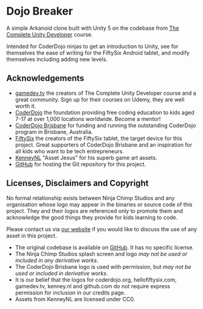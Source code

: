 # Dojo Breaker

A simple Arkanoid clone built with Unity 5 on the codebase from [The Complete Unity Developer](https://www.udemy.com/unitycourse/?couponCode=GitHubDiscount) course.

Intended for CoderDojo ninjas to get an introduction to Unity, see for themselves the ease of writing for the FiftySix Android tablet, and modify themselves including adding new levels.

## Acknowledgements

* [gamedev.tv](http://community.gamedev.tv) the creators of The Complete Unity Developer course and a great community. Sign up for their courses on Udemy, they are well worth it.
* [CoderDojo](http://coderdojo.com) the foundation providing free coding education to kids aged 7-17 at over 1,000 locations worldwide. Become a mentor!
* [CoderDojo Brisbane](https://coderdojobrisbane.com.au/) for funding and running the outstanding CoderDojo program in Brisbane, Australia.
* [FiftySix](https://hellofiftysix.com/) the creators of the FiftySix tablet, the target device for this project. Great supporters of CoderDojo Brisbane and an inspiration for all kids who want to be tech entrepreneurs.
* [KenneyNL](http://www.kenney.nl/) "Asset Jesus" for his superb game art assets. 
* [GitHub](http://github.com) for hosting the Git repository for this project.

## Licenses, Disclaimers and Copyright

No formal relationship exists between Ninja Chimp Studios and any organisation whose logo may appear in the binaries or source code of this project. They and their logos are referenced only to promote them and acknowledge the good things they provide for kids learning to code.

Please contact us via [our website](http://ninjachimpstudios.com) if you would like to discuss the use of any asset in this project.

* The original codebase is available on [GitHub](https://github.com/CompleteUnityDeveloper/05-Block-Breaker). It has no specific license.
* The Ninja Chimp Studios splash screen and logo _may not be used or included in any derivative works_.
* The CoderDojo Brisbane logo is used with permission, but _may not be used or included in derivative works_.
* It is our belief that the logos for coderdojo.org, hellofiftysix.com, gamedev.tv, kenney.nl and github.com do not require express permission for inclusion in our credits page. 
* Assets from KenneyNL are licensed under CC0.